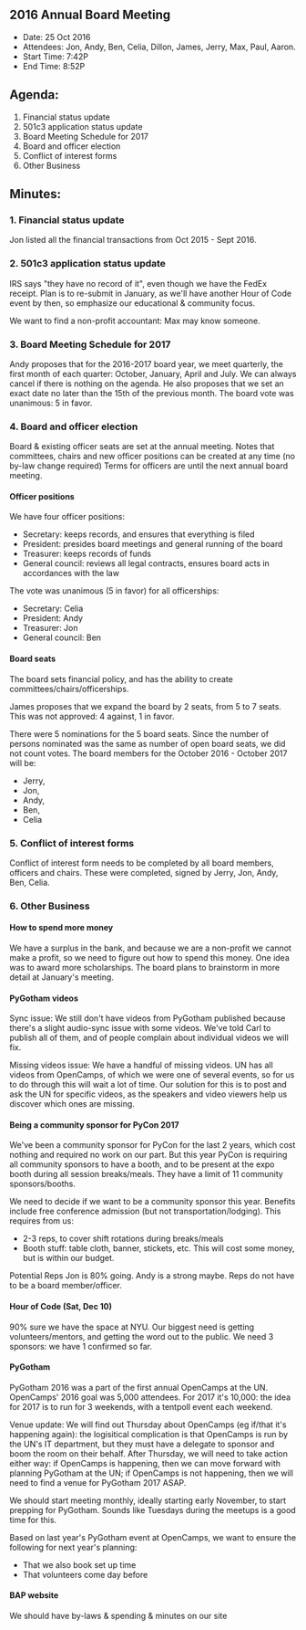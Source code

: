 ## 2016 Annual Board Meeting
- Date: 25 Oct 2016
- Attendees: Jon, Andy, Ben, Celia, Dillon, James, Jerry, Max, Paul, Aaron.
- Start Time: 7:42P
- End Time: 8:52P

## Agenda:
1. Financial status update
2. 501c3 application status update
3. Board Meeting Schedule for 2017
4. Board and officer election
5. Conflict of interest forms
6. Other Business

## Minutes:

### 1. Financial status update
Jon listed all the financial transactions from Oct 2015 - Sept 2016.

### 2. 501c3 application status update
IRS says "they have no record of it", even though we have the FedEx receipt. Plan is to re-submit in January, as we'll have another 
Hour of Code event by then, so emphasize our educational & community focus.

We want to find a non-profit accountant: Max may know someone.

### 3. Board Meeting Schedule for 2017

Andy proposes that for the 2016-2017 board year, we meet quarterly, the first month of each quarter: October, January, April and July.
We can always cancel if there is nothing on the agenda.
He also proposes that we set an exact date no later than the 15th of the previous month. The board vote was unanimous: 5 in favor.

### 4. Board and officer election

Board & existing officer seats are set at the annual meeting. 
Notes that committees, chairs and new officer positions can be created at any time (no by-law change required)
Terms for officers are until the next annual board meeting.

#### Officer positions

We have four officer positions:
- Secretary: keeps records, and ensures that everything is filed
- President: presides board meetings and general running of the board
- Treasurer: keeps records of funds
- General council: reviews all legal contracts, ensures board acts in accordances with the law

The vote was unanimous (5 in favor) for all officerships:
- Secretary: Celia
- President: Andy
- Treasurer: Jon
- General council: Ben

#### Board seats

The board sets financial policy, and has the ability to create committees/chairs/officerships. 

James proposes that we expand the board by 2 seats, from 5 to 7 seats. This was not approved: 4 against, 1 in favor.

There were 5 nominations for the 5 board seats. Since the number of persons nominated was the same as number of open board seats, we did not count votes. The board members for the October 2016 - October 2017 will be:
- Jerry, 
- Jon, 
- Andy, 
- Ben, 
- Celia

### 5. Conflict of interest forms

Conflict of interest form needs to be completed by all board members, officers and chairs. These were completed, signed by
Jerry, Jon, Andy, Ben, Celia.

### 6. Other Business

#### How to spend more money
We have a surplus in the bank, and because we are a non-profit we cannot make a profit, so we need to figure out how to spend
this money. One idea was to award more scholarships. The board plans to brainstorm in more detail at January's meeting.

#### PyGotham videos
Sync issue: We still don't have videos from PyGotham published because there's a slight audio-sync issue with some videos. 
We've told Carl to publish all of them, and of people complain about individual videos we will fix. 

Missing videos issue: We have a handful of missing videos. UN has all videos from OpenCamps, of which we were one of several events, so for us to do through this will wait a lot of time. Our solution for this is to post and ask the UN for specific videos, as the speakers and video viewers help us discover which ones are missing.

#### Being a community sponsor for PyCon 2017

We've been a community sponsor for PyCon for the last 2 years, which cost nothing and required no work on our part. 
But this year PyCon is requiring all community sponsors to have a booth, and to be present at the expo booth during all
session breaks/meals. They have a limit of 11 community sponsors/booths.

We need to decide if we want to be a community sponsor this year. Benefits include free conference admission 
(but not transportation/lodging). This requires from us:
- 2-3 reps, to cover shift rotations during breaks/meals
- Booth stuff: table cloth, banner, stickets, etc. This will cost some money, but is within our budget.

Potential Reps Jon is 80% going. Andy is a strong maybe. Reps do not have to be a board member/officer.

#### Hour of Code (Sat, Dec 10)

90% sure we have the space at NYU. Our biggest need is getting volunteers/mentors, and getting the word out to the public.
We need 3 sponsors: we have 1 confirmed so far.

#### PyGotham

PyGotham 2016 was a part of the first annual OpenCamps at the UN. OpenCamps' 2016 goal was 5,000 attendees. 
For 2017 it's 10,000: the idea for 2017 is to run for 3 weekends, with a tentpoll event each weekend.

Venue update: We will find out Thursday about OpenCamps (eg if/that it's happening again): the logisitical complication is that OpenCamps is 
run by the UN's IT department, but they must have a delegate to sponsor and boom the room on their behalf. After Thursday,
we will need to take action either way: if OpenCamps is happening, then we can move forward with planning PyGotham at the UN;
if OpenCamps is not happening, then we will need to find a venue for PyGotham 2017 ASAP.

We should start meeting monthly, ideally starting early November, to start prepping for PyGotham. Sounds like Tuesdays during the
meetups is a good time for this.

Based on last year's PyGotham event at OpenCamps, we want to ensure the following for next year's planning:
- That we also book set up time
- That volunteers come day before

#### BAP website

We should have by-laws & spending & minutes on our site
